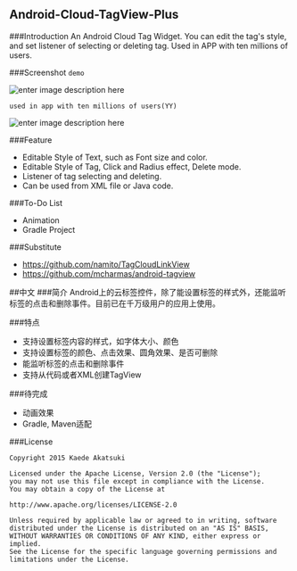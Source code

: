 ## Android-Cloud-TagView-Plus
###Introduction
An Android Cloud Tag Widget. You can edit the tag's style, and set listener of selecting or deleting tag. Used in APP with ten millions of users. 

###Screenshot
`demo`

![enter image description here](https://lh3.googleusercontent.com/O4_YCYTpR0vf6lXrNsGp3H8xFXI5B9lKnZDdHyQEt5c=s600 "tagview_screenshot.png")

`used in app with ten millions of users(YY)`

![enter image description here](https://lh3.googleusercontent.com/-okm7rbiOw40/VUbX3t_SPxI/AAAAAAAAA_8/q1JBPKQpQyw/s600/Screenshot_2015-03-27-16-35-42.png)

###Feature

- Editable Style of Text, such as Font size and color.
- Editable Style of Tag, Click and Radius effect, Delete mode.
- Listener of tag selecting and deleting.
- Can be used from XML file or Java code.

###To-Do List

- Animation
- Gradle Project

###Substitute

- https://github.com/namito/TagCloudLinkView
- https://github.com/mcharmas/android-tagview


##中文
###简介
Android上的云标签控件，除了能设置标签的样式外，还能监听标签的点击和删除事件。目前已在千万级用户的应用上使用。

###特点

- 支持设置标签内容的样式，如字体大小、颜色
- 支持设置标签的颜色、点击效果、圆角效果、是否可删除
- 能监听标签的点击和删除事件
- 支持从代码或者XML创建TagView

###待完成

- 动画效果
- Gradle, Maven适配

###License

    Copyright 2015 Kaede Akatsuki

    Licensed under the Apache License, Version 2.0 (the "License");
    you may not use this file except in compliance with the License.
    You may obtain a copy of the License at

    http://www.apache.org/licenses/LICENSE-2.0

    Unless required by applicable law or agreed to in writing, software
    distributed under the License is distributed on an "AS IS" BASIS,
    WITHOUT WARRANTIES OR CONDITIONS OF ANY KIND, either express or implied.
    See the License for the specific language governing permissions and
    limitations under the License.

